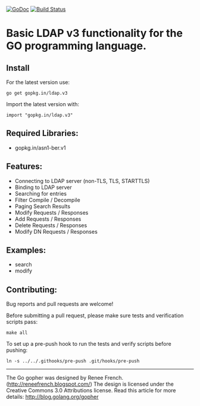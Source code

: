 [![GoDoc](https://godoc.org/gopkg.in/ldap.v3?status.svg)](https://godoc.org/gopkg.in/ldap.v3)
[![Build Status](https://travis-ci.org/go-ldap/ldap.svg)](https://travis-ci.org/go-ldap/ldap)

# Basic LDAP v3 functionality for the GO programming language.

## Install

For the latest version use:

    go get gopkg.in/ldap.v3

Import the latest version with:

    import "gopkg.in/ldap.v3"

## Required Libraries:

 - gopkg.in/asn1-ber.v1

## Features:

 - Connecting to LDAP server (non-TLS, TLS, STARTTLS)
 - Binding to LDAP server
 - Searching for entries
 - Filter Compile / Decompile
 - Paging Search Results
 - Modify Requests / Responses
 - Add Requests / Responses
 - Delete Requests / Responses
 - Modify DN Requests / Responses

## Examples:

 - search
 - modify

## Contributing:

Bug reports and pull requests are welcome!

Before submitting a pull request, please make sure tests and verification scripts pass:
```
make all
```

To set up a pre-push hook to run the tests and verify scripts before pushing:
```
ln -s ../../.githooks/pre-push .git/hooks/pre-push
```

---
The Go gopher was designed by Renee French. (http://reneefrench.blogspot.com/)
The design is licensed under the Creative Commons 3.0 Attributions license.
Read this article for more details: http://blog.golang.org/gopher
